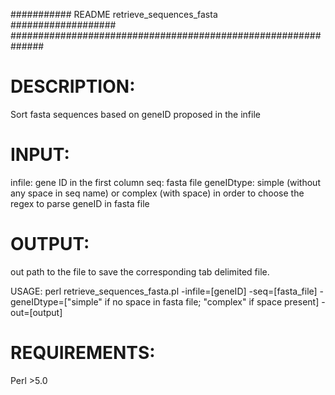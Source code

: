 ########### README retrieve_sequences_fasta ###################
##############################################################
# DESCRIPTION: 

 Sort fasta sequences based on geneID proposed in the infile
 
# INPUT:
 
 infile: gene ID in the first column
 seq: fasta file
 geneIDtype: simple (without any space in seq name) or complex (with space) in order to choose the regex to parse geneID in fasta file

# OUTPUT:

out path to the file to save the corresponding tab delimited file.

 USAGE: perl retrieve_sequences_fasta.pl -infile=[geneID] -seq=[fasta_file] -geneIDtype=["simple" if no space in fasta file; "complex" if space present] -out=[output]
 
# REQUIREMENTS:

Perl >5.0




